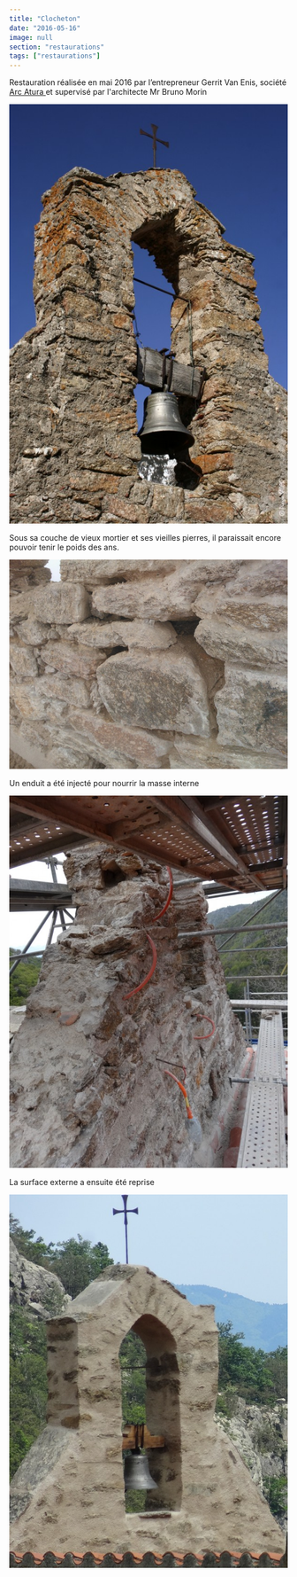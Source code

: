 ```yaml
---
title: "Clocheton"
date: "2016-05-16"
image: null
section: "restaurations"
tags: ["restaurations"]
---
```


Restauration réalisée en mai 2016 par l’entrepreneur Gerrit Van Enis, société <a href="http://arc-atura-restaurationdubaticatalan.blogspot.fr/" >
Arc Atura
</a> et supervisé par l'architecte Mr Bruno Morin

<img
  alt
  src="/images/clocheton-03.jpg"
  class="article-img-cover"
/>

Sous sa couche de vieux mortier et ses vieilles pierres, il paraissait encore pouvoir tenir le poids des ans.

<img
  alt
  src="/images/CLOCHETON-15.jpg"
  class="article-img-small"
/>

Un enduit a été injecté pour nourrir la masse interne

<img
  alt
  src="/images/clocheton-11-jpg.jpg"
  class="article-img-small"
/>

La surface externe a ensuite été reprise

<img
    alt
    src="/images/clocheton-12bis-jpg.jpg"
    class="article-img-cover"
  />
